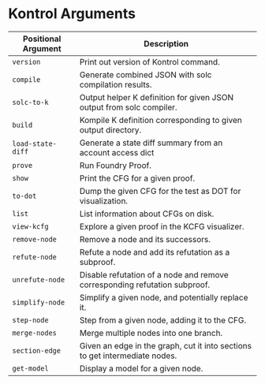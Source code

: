 # Kontrol Arguments

| Positional Argument | Description                                                                 |
| ------------------- | --------------------------------------------------------------------------- |
| `version`           | Print out version of Kontrol command.                                       |
| `compile`           | Generate combined JSON with solc compilation results.                       |
| `solc-to-k`         | Output helper K definition for given JSON output from solc compiler.        |
| `build`             | Kompile K definition corresponding to given output directory.               |
| `load-state-diff`   | Generate a state diff summary from an account access dict                   |
| `prove`             | Run Foundry Proof.                                                          |
| `show`              | Print the CFG for a given proof.                                            |
| `to-dot`            | Dump the given CFG for the test as DOT for visualization.                   |
| `list`              | List information about CFGs on disk.                                        |
| `view-kcfg`         | Explore a given proof in the KCFG visualizer.                               |
| `remove-node`       | Remove a node and its successors.                                           |
| `refute-node`       | Refute a node and add its refutation as a subproof.                         |
| `unrefute-node`     | Disable refutation of a node and remove corresponding refutation subproof.  |
| `simplify-node`     | Simplify a given node, and potentially replace it.                          |
| `step-node`         | Step from a given node, adding it to the CFG.                               |
| `merge-nodes`       | Merge multiple nodes into one branch.                                       |
| `section-edge`      | Given an edge in the graph, cut it into sections to get intermediate nodes. |
| `get-model`         | Display a model for a given node.                                           |

